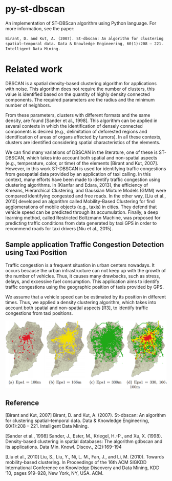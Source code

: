 # py-st-dbscan
An implementation of ST-DBScan algorithm using Python language. For more 
information, see the paper:

```
Birant, D. and Kut, A. (2007). St-dbscan: An algorithm for clustering 
spatial–temporal data. Data & Knowledge Engineering, 60(1):208 – 221. 
Intelligent Data Mining.
```
# Related work

DBSCAN is a spatial density-based clustering algorithm for applications with
noise. This algorithm does not require the number of clusters, this value is
identified based on the quantity of highly density connected components. The
required parameters are the radius and the minimum number of neighbors.

From these parameters, clusters with different formats and the same density,
are found [Sander et al., 1998]. This algorithm can be applied in several 
contexts in which the identification of densely connected components is desired 
(e.g., delimitation of deforested regions and identification of areas of organs 
affected by tumors). In all these contexts, clusters are identified considering 
spatial characteristics of the elements.

We can find many variations of DBSCAN in the literature, one of these
is ST-DBSCAN, which takes into account both spatial and non-spatial aspects
(e.g., temperature, color, or time) of the elements [Birant and Kut, 2007]. However,
in this work ST-DBSCAN is used for identifying traffic congestions from
geospatial data provided by an application of taxi calling.
In this context, many efforts have been made to identify traffic congestion
using clustering algorithms. In [Kianfar and Edara, 2013], the efficiency of Kmeans,
Hierarchical Clustering, and Gaussian Mixture Models (GMM) were
compared identifying congested and free roads. In the other way, 
[Liu et al., 2010] developed an algorithm called Mobility-Based Clustering 
for find agglomerations of mobile objects (e.g., taxis) in cities. They defend 
that vehicle speed can be predicted through its accumulation.
Finally, a deep learning method, called Restricted Boltzmann Machine,
was proposed for predicting traffic conditions from data generated by taxi GPS
in order to recommend roads for taxi drivers [Niu et al., 2015].


## Sample application Traffic Congestion Detection using Taxi Position

Traffic congestion is a frequent situation in urban centers nowadays. It occurs 
because the urban infrastructure can not keep up with the growth of the number 
of vehicles. Thus, it causes many drawbacks, such as stress, delays, and 
excessive fuel consumption. This application aims to identify traffic 
congestions using the geographic position of taxis provided by GPS. 

We assume that a vehicle speed can be estimated by its position in different 
times. Thus, we applied a density clustering algorithm, which takes into account 
both spatial and non-spatial aspects [R3], to identify traffic congestions from 
taxi positions.

![Sample result for Curitiba data](images/map.png)


## Reference 
[Birant and Kut, 2007] Birant, D. and Kut, A. (2007). St-dbscan: An algorithm
for clustering spatial–temporal data. Data & Knowledge Engineering,
60(1):208 – 221. Intelligent Data Mining.

[Sander et al., 1998] Sander, J., Ester, M., Kriegel, H.-P., and Xu, X. (1998).
Density-based clustering in spatial databases: The algorithm gdbscan and its
applications. Data Min. Knowl. Discov., 2(2):169–194

[Liu et al., 2010] Liu, S., Liu, Y., Ni, L. M., Fan, J., and Li, M. (2010). 
Towards mobility-based clustering. In Proceedings of the 16th ACM SIGKDD
International Conference on Knowledge Discovery and Data Mining, KDD
’10, pages 919–928, New York, NY, USA. ACM.
